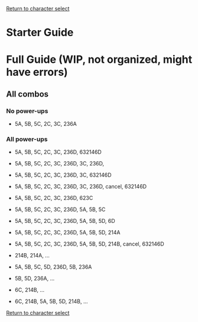 [Return to character select](./index.md)  

# Starter Guide



# Full Guide (WIP, not organized, might have errors)



## All combos

### No power-ups

- 5A, 5B, 5C, 2C, 3C, 236A

### All power-ups

- 5A, 5B, 5C, 2C, 3C, 236D, 632146D
- 5A, 5B, 5C, 2C, 3C, 236D, 3C, 236D,
- 5A, 5B, 5C, 2C, 3C, 236D, 3C, 632146D
- 5A, 5B, 5C, 2C, 3C, 236D, 3C, 236D, cancel, 632146D
- 5A, 5B, 5C, 2C, 3C, 236D, 623C
- 5A, 5B, 5C, 2C, 3C, 236D, 5A, 5B, 5C
- 5A, 5B, 5C, 2C, 3C, 236D, 5A, 5B, 5D, 6D
- 5A, 5B, 5C, 2C, 3C, 236D, 5A, 5B, 5D, 214A
- 5A, 5B, 5C, 2C, 3C, 236D, 5A, 5B, 5D, 214B, cancel, 632146D

- 214B, 214A, ...

- 5A, 5B, 5C, 5D, 236D, 5B, 236A

- 5B, 5D, 236A, ...

- 6C, 214B, ...
- 6C, 214B, 5A, 5B, 5D, 214B, ...


[Return to character select](./index.md)  
